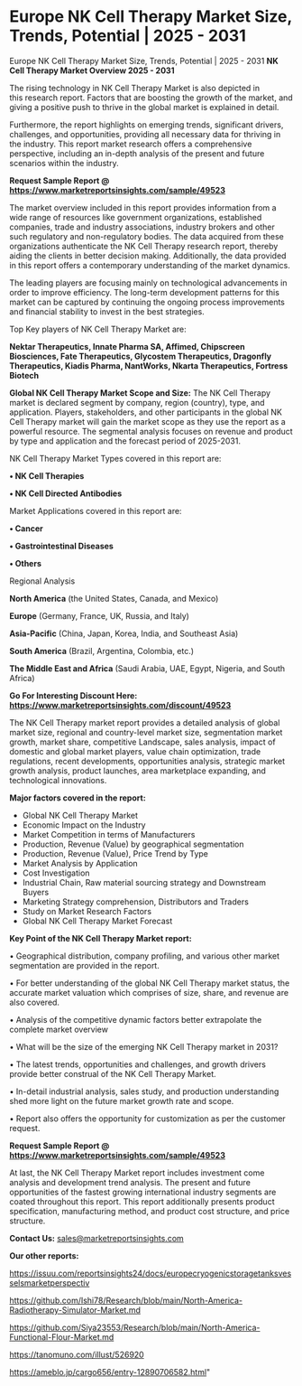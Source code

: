 # Europe NK Cell Therapy Market Size, Trends, Potential | 2025 - 2031
 Europe NK Cell Therapy Market Size, Trends, Potential | 2025 - 2031
<Strong> NK Cell Therapy Market Overview 2025 - 2031</strong>

The rising technology in NK Cell Therapy Market is also depicted in this research report. Factors that are boosting the growth of the market, and giving a positive push to thrive in the global market is explained in detail.

Furthermore, the report highlights on emerging trends, significant drivers, challenges, and opportunities, providing all necessary data for thriving in the industry. This report market research offers a comprehensive perspective, including an in-depth analysis of the present and future scenarios within the industry.

<strong>Request Sample Report @ <a href=https://www.marketreportsinsights.com/sample/49523>https://www.marketreportsinsights.com/sample/49523</a></strong>

The market overview included in this report provides information from a wide range of resources like government organizations, established companies, trade and industry associations, industry brokers and other such regulatory and non-regulatory bodies. The data acquired from these organizations authenticate the NK Cell Therapy research report, thereby aiding the clients in better decision making. Additionally, the data provided in this report offers a contemporary understanding of the market dynamics.

The leading players are focusing mainly on technological advancements in order to improve efficiency. The long-term development patterns for this market can be captured by continuing the ongoing process improvements and financial stability to invest in the best strategies.

Top Key players of NK Cell Therapy Market are:

<strong>Nektar Therapeutics, Innate Pharma SA, Affimed, Chipscreen Biosciences, Fate Therapeutics, Glycostem Therapeutics, Dragonfly Therapeutics, Kiadis Pharma, NantWorks, Nkarta Therapeutics, Fortress Biotech</strong>

<strong><b>Global NK Cell Therapy Market Scope and Size:</b></strong>
The NK Cell Therapy market is declared segment by company, region (country), type, and application. Players, stakeholders, and other participants in the global NK Cell Therapy market will gain the market scope as they use the report as a powerful resource. The segmental analysis focuses on revenue and product by type and application and the forecast period of 2025-2031.

NK Cell Therapy Market Types covered in this report are:

<strong>•  NK Cell Therapies

•  NK Cell Directed Antibodies</strong>

Market Applications covered in this report are:

<strong>•  Cancer

•  Gastrointestinal Diseases

•  Others</strong> 

Regional Analysis

<strong>North America</strong> (the United States, Canada, and Mexico)

<strong>Europe</strong> (Germany, France, UK, Russia, and Italy)

<strong>Asia-Pacific</strong> (China, Japan, Korea, India, and Southeast Asia)

<strong>South America</strong> (Brazil, Argentina, Colombia, etc.)

<strong>The Middle East and Africa</strong> (Saudi Arabia, UAE, Egypt, Nigeria, and South Africa)

<strong>Go For Interesting Discount Here: <a href=https://www.marketreportsinsights.com/discount/49523>https://www.marketreportsinsights.com/discount/49523</a></strong>

The NK Cell Therapy market report provides a detailed analysis of global market size, regional and country-level market size, segmentation market growth, market share, competitive Landscape, sales analysis, impact of domestic and global market players, value chain optimization, trade regulations, recent developments, opportunities analysis, strategic market growth analysis, product launches, area marketplace expanding, and technological innovations.

<strong><b>Major factors covered in the report:</b></strong>
<ul>
  <li>Global NK Cell Therapy Market </li>
  <li>Economic Impact on the Industry</li>
  <li>Market Competition in terms of Manufacturers</li>
  <li>Production, Revenue (Value) by geographical segmentation</li>
  <li>Production, Revenue (Value), Price Trend by Type</li>
  <li>Market Analysis by Application</li>
  <li>Cost Investigation</li>
  <li>Industrial Chain, Raw material sourcing strategy and Downstream Buyers</li>
  <li>Marketing Strategy comprehension, Distributors and Traders</li>
  <li>Study on Market Research Factors</li>
  <li>Global NK Cell Therapy Market Forecast</li>
</ul>

<strong><b>Key Point of the NK Cell Therapy Market report:</b></strong>

• Geographical distribution, company profiling, and various other market segmentation are provided in the report.

• For better understanding of the global NK Cell Therapy market status, the accurate market valuation which comprises of size, share, and revenue are also covered.

• Analysis of the competitive dynamic factors better extrapolate the complete market overview

• What will be the size of the emerging NK Cell Therapy market in 2031?

• The latest trends, opportunities and challenges, and growth drivers provide better construal of the NK Cell Therapy Market.

• In-detail industrial analysis, sales study, and production understanding shed more light on the future market growth rate and scope.

• Report also offers the opportunity for customization as per the customer request.

<strong>Request Sample Report @ <a href=https://www.marketreportsinsights.com/sample/49523>https://www.marketreportsinsights.com/sample/49523</a></strong>

At last, the NK Cell Therapy Market report includes investment come analysis and development trend analysis. The present and future opportunities of the fastest growing international industry segments are coated throughout this report. This report additionally presents product specification, manufacturing method, and product cost structure, and price structure.

<strong>Contact Us:</strong>
sales@marketreportsinsights.com

<strong>Our other reports:</strong>

<a href=https://issuu.com/reportsinsights24/docs/europecryogenicstoragetanksvesselsmarketperspectiv>https://issuu.com/reportsinsights24/docs/europecryogenicstoragetanksvesselsmarketperspectiv</a>

<a href=https://github.com/Ishi78/Research/blob/main/North-America-Radiotherapy-Simulator-Market.md>https://github.com/Ishi78/Research/blob/main/North-America-Radiotherapy-Simulator-Market.md</a>

<a href=https://github.com/Siya23553/Research/blob/main/North-America-Functional-Flour-Market.md>https://github.com/Siya23553/Research/blob/main/North-America-Functional-Flour-Market.md</a>

<a href=https://tanomuno.com/illust/526920>https://tanomuno.com/illust/526920</a>

<a href=https://ameblo.jp/cargo656/entry-12890706582.html>https://ameblo.jp/cargo656/entry-12890706582.html</a>"

